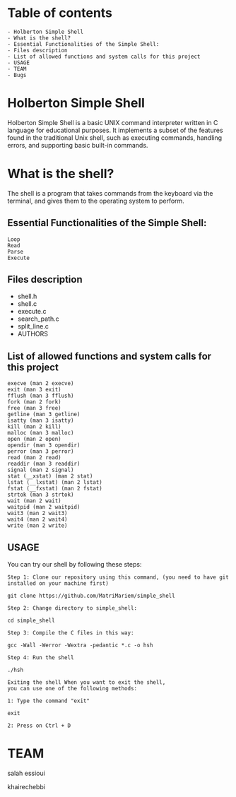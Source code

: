 
# Table of contents

    - Holberton Simple Shell
    - What is the shell?
    - Essential Functionalities of the Simple Shell:
    - Files description
    - List of allowed functions and system calls for this project
    - USAGE
    - TEAM
    - Bugs


# Holberton Simple Shell

Holberton Simple Shell is a basic UNIX command interpreter written in C language for educational purposes. It implements a subset of the features found in the traditional Unix shell, such as executing commands, handling errors, and supporting basic built-in commands.

# What is the shell?

The shell is a program that takes commands from the keyboard via the terminal, and gives them to the operating system to perform.

## Essential Functionalities of the Simple Shell:

    Loop
    Read
    Parse
    Execute

## Files description

- shell.h
- shell.c
- execute.c
- search_path.c
- split_line.c
- AUTHORS 

## List of allowed functions and system calls for this project

 
    execve (man 2 execve)
    exit (man 3 exit)
    fflush (man 3 fflush)
    fork (man 2 fork)
    free (man 3 free)
    getline (man 3 getline)
    isatty (man 3 isatty)
    kill (man 2 kill)
    malloc (man 3 malloc)
    open (man 2 open)
    opendir (man 3 opendir)
    perror (man 3 perror)
    read (man 2 read)
    readdir (man 3 readdir)
    signal (man 2 signal)
    stat (__xstat) (man 2 stat)
    lstat (__lxstat) (man 2 lstat)
    fstat (__fxstat) (man 2 fstat)
    strtok (man 3 strtok)
    wait (man 2 wait)
    waitpid (man 2 waitpid)
    wait3 (man 2 wait3)
    wait4 (man 2 wait4)
    write (man 2 write)

## USAGE

You can try our shell by following these steps:

    Step 1: Clone our repository using this command, (you need to have git  
    installed on your machine first)

    git clone https://github.com/MatriMariem/simple_shell

    Step 2: Change directory to simple_shell: 

    cd simple_shell

    Step 3: Compile the C files in this way:   

    gcc -Wall -Werror -Wextra -pedantic *.c -o hsh

    Step 4: Run the shell

    ./hsh

    Exiting the shell When you want to exit the shell,
    you can use one of the following methods:

    1: Type the command "exit"

    exit

    2: Press on Ctrl + D

# TEAM

salah essioui

khairechebbi

